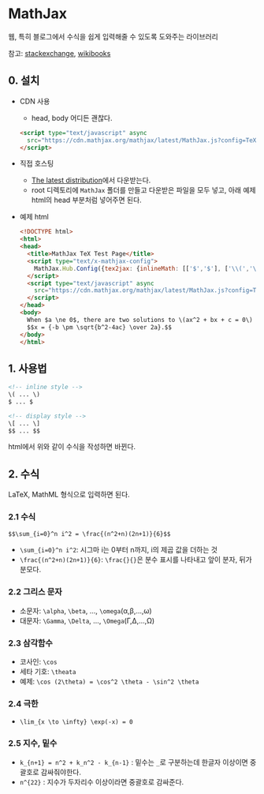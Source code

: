 # MathJax

웹, 특히 블로그에서 수식을 쉽게 입력해줄 수 있도록 도와주는 라이브러리

참고: [stackexchange](http://meta.math.stackexchange.com/questions/5020/mathjax-basic-tutorial-and-quick-reference), [wikibooks](https://en.wikibooks.org/wiki/LaTeX/Mathematics)

## 0. 설치

- CDN 사용
    + head, body 어디든 괜찮다.

    ```html
    <script type="text/javascript" async
      src="https://cdn.mathjax.org/mathjax/latest/MathJax.js?config=TeX-MML-AM_CHTML">
    </script>
    ```

- 직접 호스팅
    + [The latest distribution](https://github.com/mathjax/MathJax/)에서 다운받는다.
    + root 디렉토리에 `MathJax` 폴더를 만들고 다운받은 파일을 모두 넣고, 아래 예제 html의 head 부분처럼 넣어주면 된다.
- 예제 html

    ```html
    <!DOCTYPE html>
    <html>
    <head>
      <title>MathJax TeX Test Page</title>
      <script type="text/x-mathjax-config">
        MathJax.Hub.Config({tex2jax: {inlineMath: [['$','$'], ['\\(','\\)']]}});
      </script>
      <script type="text/javascript" async
        src="https://cdn.mathjax.org/mathjax/latest/MathJax.js?config=TeX-AMS_CHTML">
      </script>
    </head>
    <body>
      When $a \ne 0$, there are two solutions to \(ax^2 + bx + c = 0\) and they are
      $$x = {-b \pm \sqrt{b^2-4ac} \over 2a}.$$
    </body>
    </html>
    ```

## 1. 사용법

```html
<!-- inline style -->
\( ... \)
$ ... $

<!-- display style -->
\[ ... \]
$$ ... $$
```

html에서 위와 같이 수식을 작성하면 바뀐다.

## 2. 수식

LaTeX, MathML 형식으로 입력하면 된다.

### 2.1 수식

```html
$$\sum_{i=0}^n i^2 = \frac{(n^2+n)(2n+1)}{6}$$
```

- `\sum_{i=0}^n i^2`: 시그마 i는 0부터 n까지, i의 제곱 값을 더하는 것
- `\frac{(n^2+n)(2n+1)}{6}`: `\frac{}{}`은 분수 표시를 나타내고 앞이 분자, 뒤가 분모다.

### 2.2 그리스 문자

- 소문자: `\alpha`, `\beta`, …, `\omega`(α,β,…,ω)
- 대문자: `\Gamma`, `\Delta`, …, `\Omega`(Γ,Δ,…,Ω)

### 2.3 삼각함수

- 코사인: `\cos`
- 세타 기호: `\theata`
- 예제: `\cos (2\theta) = \cos^2 \theta - \sin^2 \theta`

### 2.4 극한

- `\lim_{x \to \infty} \exp(-x) = 0`

### 2.5 지수, 밑수

- `k_{n+1} = n^2 + k_n^2 - k_{n-1}` : 밑수는 `_`로 구분하는데 한글자 이상이면 중괄호로 감싸줘야한다.
- `n^{22}` : 지수가 두자리수 이상이라면 중괄호로 감싸준다.
